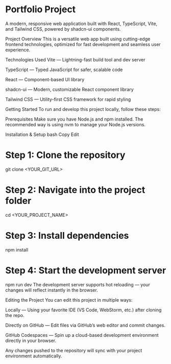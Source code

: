 # Portfolio Project
A modern, responsive web application built with React, TypeScript, Vite, and Tailwind CSS, powered by shadcn-ui components.

Project Overview
This is a versatile web app built using cutting-edge frontend technologies, optimized for fast development and seamless user experience.

Technologies Used
Vite — Lightning-fast build tool and dev server

TypeScript — Typed JavaScript for safer, scalable code

React — Component-based UI library

shadcn-ui — Modern, customizable React component library

Tailwind CSS — Utility-first CSS framework for rapid styling

Getting Started
To run and develop this project locally, follow these steps:

Prerequisites
Make sure you have Node.js and npm installed. The recommended way is using nvm to manage your Node.js versions.

Installation & Setup
bash
Copy
Edit
# Step 1: Clone the repository
git clone <YOUR_GIT_URL>

# Step 2: Navigate into the project folder
cd <YOUR_PROJECT_NAME>

# Step 3: Install dependencies
npm install

# Step 4: Start the development server
npm run dev
The development server supports hot reloading — your changes will reflect instantly in the browser.

Editing the Project
You can edit this project in multiple ways:

Locally — Using your favorite IDE (VS Code, WebStorm, etc.) after cloning the repo.

Directly on GitHub — Edit files via GitHub’s web editor and commit changes.

GitHub Codespaces — Spin up a cloud-based development environment directly in your browser.

Any changes pushed to the repository will sync with your project environment automatically.

